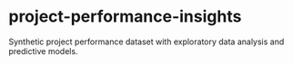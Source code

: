 # project-performance-insights
Synthetic project performance dataset with exploratory data analysis and predictive models.
